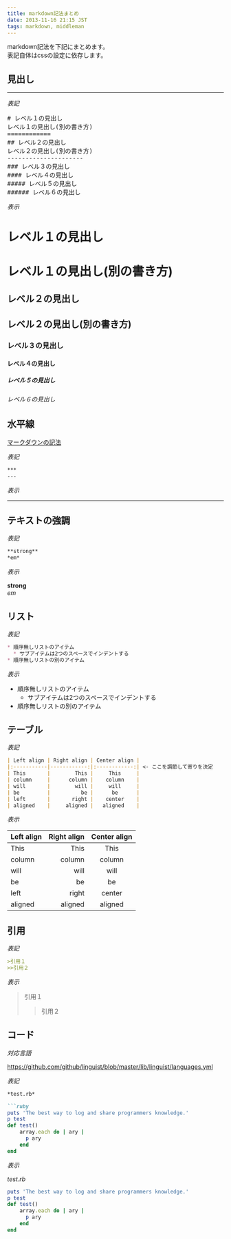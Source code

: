 ```yaml
---
title: markdown記法まとめ
date: 2013-11-16 21:15 JST
tags: markdown, middleman
---
```


markdown記法を下記にまとめます。  
表記自体はcssの設定に依存します。

## 見出し

---

*表記*

<pre>
# レベル１の見出し
レベル１の見出し(別の書き方)
============
## レベル２の見出し
レベル２の見出し(別の書き方)
---------------------
### レベル３の見出し
#### レベル４の見出し
##### レベル５の見出し
###### レベル６の見出し
</pre>




*表示*

# レベル１の見出し
レベル１の見出し(別の書き方)
============
## レベル２の見出し
レベル２の見出し(別の書き方)
---------------------
### レベル３の見出し
#### レベル４の見出し
##### レベル５の見出し
###### レベル６の見出し

## 水平線
[マークダウンの記法](http://kojika17.com/2013/01/starting-markdown.html)

*表記*

```markdown
***
---
```

*表示*

---

## テキストの強調

*表記*

```markdown
**strong**
*em*
```

*表示*

**strong**  
*em*

## リスト

*表記*

```markdown
* 順序無しリストのアイテム
  * サブアイテムは2つのスペースでインデントする
* 順序無しリストの別のアイテム
```

*表示*

* 順序無しリストのアイテム
  * サブアイテムは2つのスペースでインデントする
* 順序無しリストの別のアイテム

## テーブル

*表記*

```markdown
| Left align | Right align | Center align |
|:-----------|------------:|:------------:| <- ここを調節して寄りを決定
| This       |        This |     This     |
| column     |      column |    column    |
| will       |        will |     will     |
| be         |          be |      be      |
| left       |       right |    center    |
| aligned    |     aligned |   aligned    |
```

*表示*

| Left align | Right align | Center align |
|:-----------|------------:|:------------:|
| This       |        This |     This     |
| column     |      column |    column    |
| will       |        will |     will     |
| be         |          be |      be      |
| left       |       right |    center    |
| aligned    |     aligned |   aligned    |


## 引用

*表記*

```markdown
>引用１
>>引用２
```

*表示*

>引用１
>>引用２

## コード

*対応言語*

https://github.com/github/linguist/blob/master/lib/linguist/languages.yml



*表記*

```markdown
*test.rb*

```ruby
puts 'The best way to log and share programmers knowledge.'
p test
def test()
    array.each do | ary |
      p ary
    end
end
```

*表示*

*test.rb*

```ruby
puts 'The best way to log and share programmers knowledge.'
p test
def test()
    array.each do | ary |
      p ary
    end
end
```
